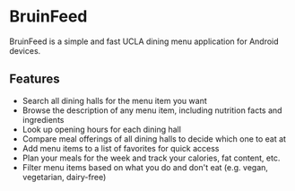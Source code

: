 # BruinFeed

BruinFeed is a simple and fast UCLA dining menu application for Android devices. 

## Features
* Search all dining halls for the menu item you want
* Browse the description of any menu item, including nutrition facts and ingredients
* Look up opening hours for each dining hall
* Compare meal offerings of all dining halls to decide which one to eat at
* Add menu items to a list of favorites for quick access
* Plan your meals for the week and track your calories, fat content, etc.
* Filter menu items based on what you do and don't eat (e.g. vegan, vegetarian, dairy-free)
